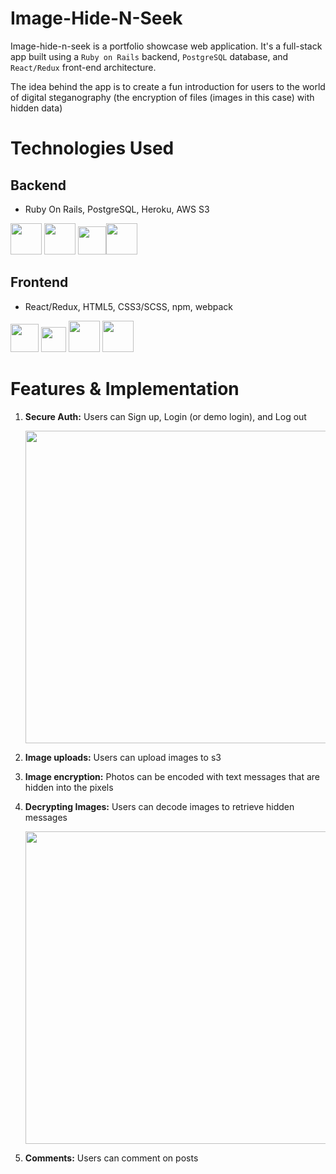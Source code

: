 # Image-Hide-N-Seek

Image-hide-n-seek is a portfolio showcase web application. It's a full-stack app built using a `Ruby on Rails` backend, `PostgreSQL` database, and `React/Redux` front-end architecture.

The idea behind the app is to create a fun introduction for users to the world of digital steganography (the encryption of files (images in this case) with hidden data)

# Technologies Used

## Backend

- Ruby On Rails, PostgreSQL, Heroku, AWS S3

<img src="https://user-images.githubusercontent.com/26920351/36052369-45a5788a-0da2-11e8-8058-8ef5c98c759c.jpeg" height="50"> <img src="https://user-images.githubusercontent.com/26920351/36052411-766d6d88-0da2-11e8-8585-8fe14190f03b.png" height="50"> <img src="https://dab1nmslvvntp.cloudfront.net/wp-content/uploads/2016/04/1461122387heroku-logo.jpg" height="45"><img src="https://www.pentoz.com/wp-content/uploads/2018/12/Amazon-Web-Services.png" height=50>

## Frontend

- React/Redux, HTML5, CSS3/SCSS, npm, webpack

<img src="https://user-images.githubusercontent.com/26920351/36052718-a5709848-0da3-11e8-8a16-bf47966d3f63.png" height="45"> <img src="https://user-images.githubusercontent.com/26920351/36052733-b59ab8f2-0da3-11e8-941b-2afc80a4219e.png" height="40">
<img src="https://user-images.githubusercontent.com/26920351/36052477-a6e7e416-0da2-11e8-813a-1ee556d4d8b0.png" height="50"> <img src="https://user-images.githubusercontent.com/26920351/36052488-b2fb00b2-0da2-11e8-995b-aeac3b9e68bb.png" height="50">

# Features & Implementation

1. **Secure Auth:** Users can Sign up, Login (or demo login), and Log out

   <p align="left">
    <img src="http://g.recordit.co/eAup4HpFLh.gif" width="500" >
   </p>

2. **Image uploads:** Users can upload images to s3
3. **Image encryption:** Photos can be encoded with text messages that are hidden into the pixels
4. **Decrypting Images:** Users can decode images to retrieve hidden messages

   <p align="left">
    <img src="http://g.recordit.co/ikYJVzx78v.gif" width="500" >
   </p>

5. **Comments:** Users can comment on posts
